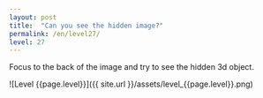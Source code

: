 ```yaml
---
layout: post
title:  "Can you see the hidden image?"
permalink: /en/level27/
level: 27
---
```

Focus to the back of the image and try to see the hidden 3d object.

![Level {{page.level}}]({{ site.url }}/assets/level_{{page.level}}.png)